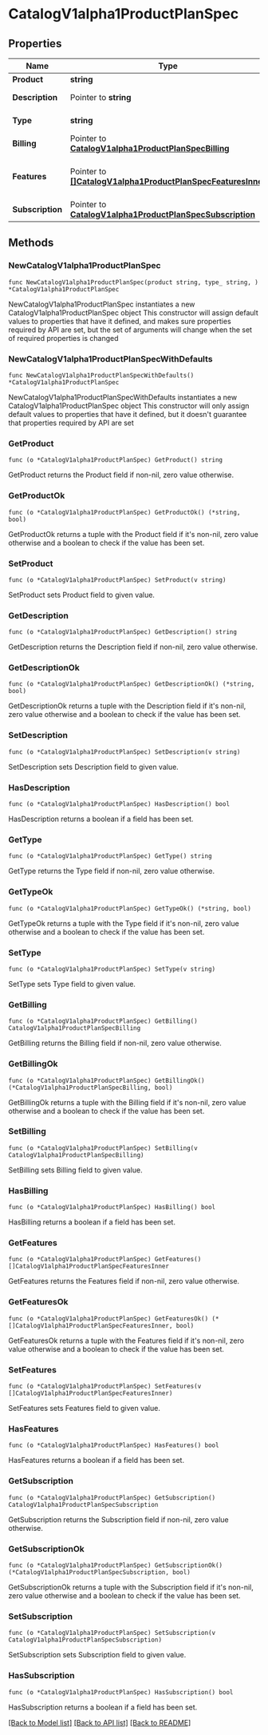 # CatalogV1alpha1ProductPlanSpec

## Properties

Name | Type | Description | Notes
------------ | ------------- | ------------- | -------------
**Product** | **string** |  | 
**Description** | Pointer to **string** | description of the Plan. | [optional] 
**Type** | **string** | The type of the Plan. | 
**Billing** | Pointer to [**CatalogV1alpha1ProductPlanSpecBilling**](CatalogV1alpha1ProductPlanSpecBilling.md) |  | [optional] 
**Features** | Pointer to [**[]CatalogV1alpha1ProductPlanSpecFeaturesInner**](CatalogV1alpha1ProductPlanSpecFeaturesInner.md) | Defines all features supported by the Plan. | [optional] 
**Subscription** | Pointer to [**CatalogV1alpha1ProductPlanSpecSubscription**](CatalogV1alpha1ProductPlanSpecSubscription.md) |  | [optional] 

## Methods

### NewCatalogV1alpha1ProductPlanSpec

`func NewCatalogV1alpha1ProductPlanSpec(product string, type_ string, ) *CatalogV1alpha1ProductPlanSpec`

NewCatalogV1alpha1ProductPlanSpec instantiates a new CatalogV1alpha1ProductPlanSpec object
This constructor will assign default values to properties that have it defined,
and makes sure properties required by API are set, but the set of arguments
will change when the set of required properties is changed

### NewCatalogV1alpha1ProductPlanSpecWithDefaults

`func NewCatalogV1alpha1ProductPlanSpecWithDefaults() *CatalogV1alpha1ProductPlanSpec`

NewCatalogV1alpha1ProductPlanSpecWithDefaults instantiates a new CatalogV1alpha1ProductPlanSpec object
This constructor will only assign default values to properties that have it defined,
but it doesn't guarantee that properties required by API are set

### GetProduct

`func (o *CatalogV1alpha1ProductPlanSpec) GetProduct() string`

GetProduct returns the Product field if non-nil, zero value otherwise.

### GetProductOk

`func (o *CatalogV1alpha1ProductPlanSpec) GetProductOk() (*string, bool)`

GetProductOk returns a tuple with the Product field if it's non-nil, zero value otherwise
and a boolean to check if the value has been set.

### SetProduct

`func (o *CatalogV1alpha1ProductPlanSpec) SetProduct(v string)`

SetProduct sets Product field to given value.


### GetDescription

`func (o *CatalogV1alpha1ProductPlanSpec) GetDescription() string`

GetDescription returns the Description field if non-nil, zero value otherwise.

### GetDescriptionOk

`func (o *CatalogV1alpha1ProductPlanSpec) GetDescriptionOk() (*string, bool)`

GetDescriptionOk returns a tuple with the Description field if it's non-nil, zero value otherwise
and a boolean to check if the value has been set.

### SetDescription

`func (o *CatalogV1alpha1ProductPlanSpec) SetDescription(v string)`

SetDescription sets Description field to given value.

### HasDescription

`func (o *CatalogV1alpha1ProductPlanSpec) HasDescription() bool`

HasDescription returns a boolean if a field has been set.

### GetType

`func (o *CatalogV1alpha1ProductPlanSpec) GetType() string`

GetType returns the Type field if non-nil, zero value otherwise.

### GetTypeOk

`func (o *CatalogV1alpha1ProductPlanSpec) GetTypeOk() (*string, bool)`

GetTypeOk returns a tuple with the Type field if it's non-nil, zero value otherwise
and a boolean to check if the value has been set.

### SetType

`func (o *CatalogV1alpha1ProductPlanSpec) SetType(v string)`

SetType sets Type field to given value.


### GetBilling

`func (o *CatalogV1alpha1ProductPlanSpec) GetBilling() CatalogV1alpha1ProductPlanSpecBilling`

GetBilling returns the Billing field if non-nil, zero value otherwise.

### GetBillingOk

`func (o *CatalogV1alpha1ProductPlanSpec) GetBillingOk() (*CatalogV1alpha1ProductPlanSpecBilling, bool)`

GetBillingOk returns a tuple with the Billing field if it's non-nil, zero value otherwise
and a boolean to check if the value has been set.

### SetBilling

`func (o *CatalogV1alpha1ProductPlanSpec) SetBilling(v CatalogV1alpha1ProductPlanSpecBilling)`

SetBilling sets Billing field to given value.

### HasBilling

`func (o *CatalogV1alpha1ProductPlanSpec) HasBilling() bool`

HasBilling returns a boolean if a field has been set.

### GetFeatures

`func (o *CatalogV1alpha1ProductPlanSpec) GetFeatures() []CatalogV1alpha1ProductPlanSpecFeaturesInner`

GetFeatures returns the Features field if non-nil, zero value otherwise.

### GetFeaturesOk

`func (o *CatalogV1alpha1ProductPlanSpec) GetFeaturesOk() (*[]CatalogV1alpha1ProductPlanSpecFeaturesInner, bool)`

GetFeaturesOk returns a tuple with the Features field if it's non-nil, zero value otherwise
and a boolean to check if the value has been set.

### SetFeatures

`func (o *CatalogV1alpha1ProductPlanSpec) SetFeatures(v []CatalogV1alpha1ProductPlanSpecFeaturesInner)`

SetFeatures sets Features field to given value.

### HasFeatures

`func (o *CatalogV1alpha1ProductPlanSpec) HasFeatures() bool`

HasFeatures returns a boolean if a field has been set.

### GetSubscription

`func (o *CatalogV1alpha1ProductPlanSpec) GetSubscription() CatalogV1alpha1ProductPlanSpecSubscription`

GetSubscription returns the Subscription field if non-nil, zero value otherwise.

### GetSubscriptionOk

`func (o *CatalogV1alpha1ProductPlanSpec) GetSubscriptionOk() (*CatalogV1alpha1ProductPlanSpecSubscription, bool)`

GetSubscriptionOk returns a tuple with the Subscription field if it's non-nil, zero value otherwise
and a boolean to check if the value has been set.

### SetSubscription

`func (o *CatalogV1alpha1ProductPlanSpec) SetSubscription(v CatalogV1alpha1ProductPlanSpecSubscription)`

SetSubscription sets Subscription field to given value.

### HasSubscription

`func (o *CatalogV1alpha1ProductPlanSpec) HasSubscription() bool`

HasSubscription returns a boolean if a field has been set.


[[Back to Model list]](../README.md#documentation-for-models) [[Back to API list]](../README.md#documentation-for-api-endpoints) [[Back to README]](../README.md)


